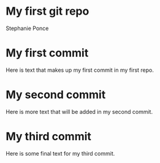 My first git repo
================
Stephanie Ponce

# My first commit

Here is text that makes up my first commit in my first repo.

# My second commit

Here is more text that will be added in my second commit.

# My third commit

Here is some final text for my third commit.
